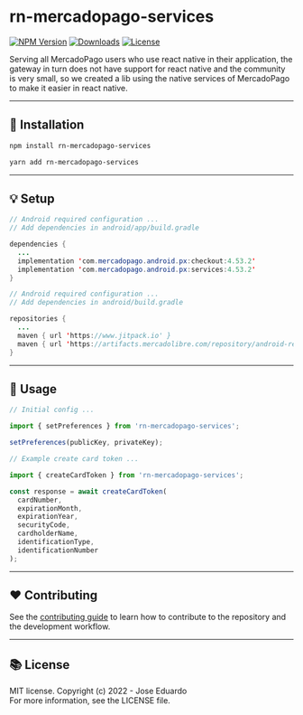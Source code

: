 # rn-mercadopago-services

[![NPM Version](https://img.shields.io/npm/v/rn-mercadopago-services.svg)](http://npmjs.com/package/rn-mercadopago-services)
[![Downloads](https://img.shields.io/npm/dt/rn-mercadopago-services.svg)](http://npmjs.com/package/rn-mercadopago-services)
[![License](https://img.shields.io/apm/l/vim-mode)](https://github.com/zeeduardoz/rn-mercadopago-services)

Serving all MercadoPago users who use react native in their application, the gateway in turn does not have support for react native and the community is very small, so we created a lib using the native services of MercadoPago to make it easier in react native.

---

## 📲 Installation

```sh
npm install rn-mercadopago-services

yarn add rn-mercadopago-services
```

---

## 💡 Setup

```java
// Android required configuration ...
// Add dependencies in android/app/build.gradle

dependencies {
  ...
  implementation 'com.mercadopago.android.px:checkout:4.53.2'
  implementation 'com.mercadopago.android.px:services:4.53.2'
}
```

```java
// Android required configuration ...
// Add dependencies in android/build.gradle

repositories {
  ...
  maven { url 'https://www.jitpack.io' }
  maven { url 'https://artifacts.mercadolibre.com/repository/android-releases/' }
}
```

---

## 🌟 Usage

```js
// Initial config ...

import { setPreferences } from 'rn-mercadopago-services';

setPreferences(publicKey, privateKey);
```

```js
// Example create card token ...

import { createCardToken } from 'rn-mercadopago-services';

const response = await createCardToken(
  cardNumber,
  expirationMonth,
  expirationYear,
  securityCode,
  cardholderName,
  identificationType,
  identificationNumber
);
```

---

## ❤️ Contributing

See the [contributing guide](CONTRIBUTING.md) to learn how to contribute to the repository and the development workflow.<br>

---

## 📚 License

MIT license. Copyright (c) 2022 - Jose Eduardo<br>
For more information, see the LICENSE file.

